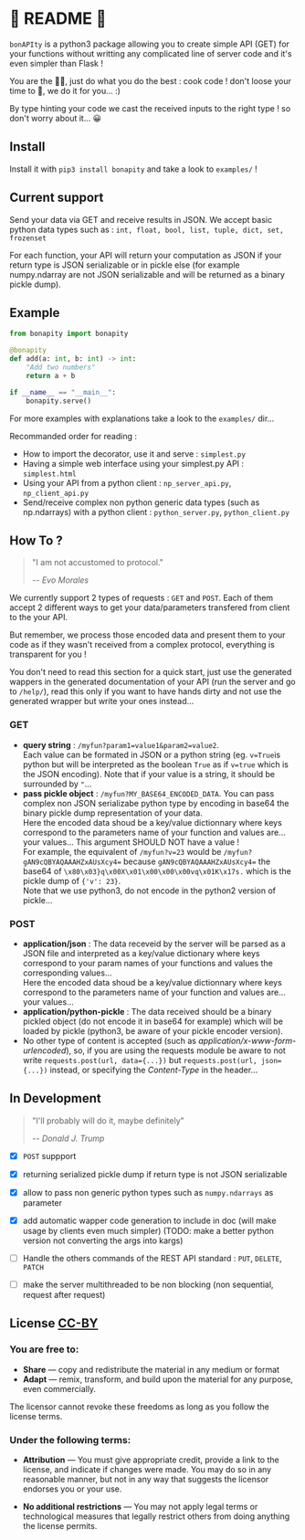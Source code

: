 # 👀 README 👀

`bonAPIty` is a python3 package allowing you to create simple API (GET) 
for your functions without writting any complicated line of server code
and it's even simpler than Flask !

You are the 👨‍🍳, just do what you do the best : cook code !
don't loose your time to 💁, we do it for you... :)

By type hinting your code we cast the received inputs to the right type ! so don't worry about it... 😀

## Install

Install it with `pip3 install bonapity` and take a look to `examples/` !

## Current support

Send your data via GET and receive results in JSON.
We accept basic python data types such as : 
`int, float, bool, list, tuple, dict, set, frozenset`


For each function, your API will return your computation as JSON 
if your return type is JSON serializable or in pickle else 
(for example numpy.ndarray are not JSON serializable and 
will be returned as a binary pickle dump).


## Example

```python
from bonapity import bonapity

@bonapity
def add(a: int, b: int) -> int:
    "Add two numbers"
    return a + b

if __name__ == "__main__":
    bonapity.serve()
```

For more examples with explanations take a look to the `examples/` dir...

Recommanded order for reading : 

- How to import the decorator, use it and serve : `simplest.py`
- Having a simple web interface using your simplest.py API : `simplest.html`
- Using your API from a python client : `np_server_api.py`, `np_client_api.py`
- Send/receive complex non python generic data types (such as np.ndarrays) with a python client : `python_server.py`, `python_client.py`

## How To ?

> "I am not accustomed to protocol."
> 
> -- <cite>Evo Morales</cite>

We currently support 2 types of requests : `GET` and `POST`. 
Each of them accept 2 different ways to get your data/parameters transfered from client to the your API. 

But remember, we process those encoded data and present them to your code as if
they wasn't received from a complex protocol, everything is transparent for you !

You don't need to read this section for a quick start, just use the generated 
wappers in the generated documentation of your API (run the server and go to `/help/`), read this only if you want to have hands dirty and not use the 
generated wrapper but write your ones instead...

### GET
 - **query string** : `/myfun?param1=value1&param2=value2`.  
   Each value can be formated in JSON or a python string (eg. `v=True`is python but will be interpreted as the boolean `True` as if `v=true` which is the JSON encoding). Note that if your value is a string, it should be surrounded by `"`...
 - **pass pickle object** : `/myfun?MY_BASE64_ENCODED_DATA`. 
   You can pass complex non JSON serializabe python type by encoding in base64 the binary pickle dump representation of your data.  
   Here the encoded data shoud be a key/value dictionnary where keys correspond to the parameters name of your function and values are... your values... This argument SHOULD NOT have a value !  
   For example, the equivalent of `/myfun?v=23` would be `/myfun?gAN9cQBYAQAAAHZxAUsXcy4=` because `gAN9cQBYAQAAAHZxAUsXcy4=` the base64 of `\x80\x03}q\x00X\x01\x00\x00\x00vq\x01K\x17s.` which is the pickle dump of `{'v': 23}`.  
   Note that we use python3, do not encode in the python2 version of pickle...

### POST
 - **application/json** : 
   The data receveid by the server will be parsed as a JSON file and interpreted as a key/value dictionary where keys correspond to your param names of your functions and values the corresponding values...  
   Here the encoded data shoud be a key/value dictionnary where keys correspond to the parameters name of your function and values are... your values...
 - **application/python-pickle** : 
   The data received should be a binary pickled object (do not encode it in base64 for example) which will be loaded by pickle (python3, be aware of your pickle encoder version).
 - No other type of content is accepted (such as _application/x-www-form-urlencoded_), so, if you are using the requests module be aware to not write `requests.post(url, data={...})` but `requests.post(url, json={...})` instead, or specifying the _Content-Type_ in the header...


## In Development

> "I'll probably will do it, maybe definitely"
> 
> -- <cite>Donald J. Trump</cite>

- [x] `POST` suppport
- [x] returning serialized pickle dump if return type is not JSON serializable
- [x] allow to pass non generic python types such as `numpy.ndarrays` as parameter
- [x] add automatic wapper code generation to include in doc (will make usage by clients even much simpler) (TODO: make a better python version not converting the args into kargs)
- [ ] Handle the others commands of the REST API standard : `PUT`, `DELETE`, `PATCH`
- [ ] make the server multithreaded to be non blocking (non sequential, request after request)


## License [CC-BY](https://creativecommons.org/licenses/by/4.0/)

### You are free to:

 - **Share** — copy and redistribute the material in any medium or format
 - **Adapt** — remix, transform, and build upon the material for any purpose, even commercially.

The licensor cannot revoke these freedoms as long as you follow the license terms.

### Under the following terms:

 - **Attribution** — You must give appropriate credit, provide a link to the license, and indicate if changes were made. You may do so in any reasonable manner, but not in any way that suggests the licensor endorses you or your use.

 - **No additional restrictions** — You may not apply legal terms or technological measures that legally restrict others from doing anything the license permits.
